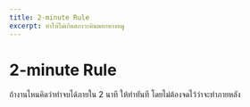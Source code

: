 ```yaml
---
title: 2-minute Rule
excerpt: ทำให้ไม่เกิดสภาวะดินพอกหางหมู
---
```


# 2-minute Rule

ถ้างานไหนคิดว่าทำจบได้ภายใน 2 นาที ให้ทำทันที โดยไม่ต้องจดไว้ว่าจะทำภายหลัง
